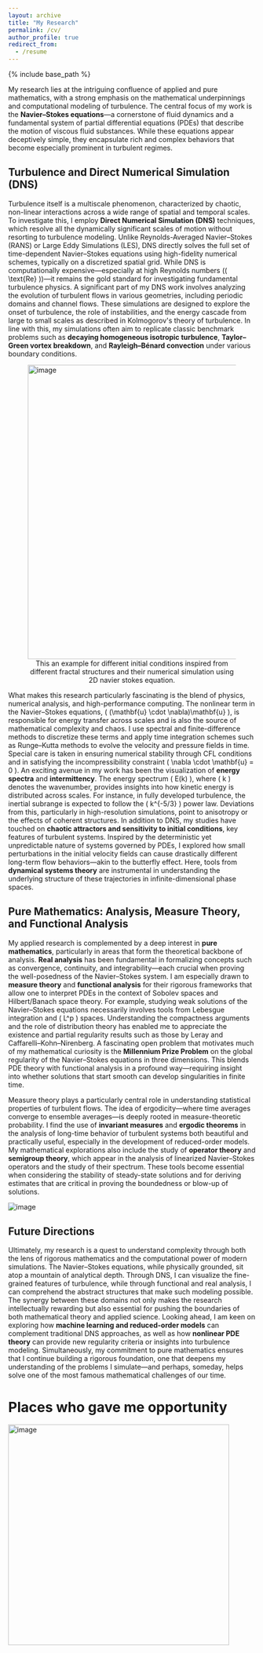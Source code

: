 ```yaml
---
layout: archive
title: "My Research"
permalink: /cv/
author_profile: true
redirect_from:
  - /resume
---
```


{% include base_path %}

My research lies at the intriguing confluence of applied and pure mathematics, with a strong emphasis on the mathematical underpinnings and computational modeling of turbulence. The central focus of my work is the **Navier–Stokes equations**—a cornerstone of fluid dynamics and a fundamental system of partial differential equations (PDEs) that describe the motion of viscous fluid substances. While these equations appear deceptively simple, they encapsulate rich and complex behaviors that become especially prominent in turbulent regimes.

## Turbulence and Direct Numerical Simulation (DNS)

Turbulence itself is a multiscale phenomenon, characterized by chaotic, non-linear interactions across a wide range of spatial and temporal scales. To investigate this, I employ **Direct Numerical Simulation (DNS)** techniques, which resolve all the dynamically significant scales of motion without resorting to turbulence modeling. Unlike Reynolds-Averaged Navier–Stokes (RANS) or Large Eddy Simulations (LES), DNS directly solves the full set of time-dependent Navier–Stokes equations using high-fidelity numerical schemes, typically on a discretized spatial grid. While DNS is computationally expensive—especially at high Reynolds numbers (\( \text{Re} \))—it remains the gold standard for investigating fundamental turbulence physics. A significant part of my DNS work involves analyzing the evolution of turbulent flows in various geometries, including periodic domains and channel flows. These simulations are designed to explore the onset of turbulence, the role of instabilities, and the energy cascade from large to small scales as described in Kolmogorov's theory of turbulence. In line with this, my simulations often aim to replicate classic benchmark problems such as **decaying homogeneous isotropic turbulence**, **Taylor–Green vortex breakdown**, and **Rayleigh–Bénard convection** under various boundary conditions.

<figure>
  <img src="https://github.com/user-attachments/assets/4d62cbfd-b331-42fc-a326-da57c41259c8" alt="image" width="600"/>
  <figcaption style="text-align: center;">This an example for different initial conditions inspired from different fractal structures and their numerical simulation using 2D navier stokes equation.</figcaption>
</figure>


What makes this research particularly fascinating is the blend of physics, numerical analysis, and high-performance computing. The nonlinear term in the Navier–Stokes equations, \( (\mathbf{u} \cdot \nabla)\mathbf{u} \), is responsible for energy transfer across scales and is also the source of mathematical complexity and chaos. I use spectral and finite-difference methods to discretize these terms and apply time integration schemes such as Runge–Kutta methods to evolve the velocity and pressure fields in time. Special care is taken in ensuring numerical stability through CFL conditions and in satisfying the incompressibility constraint \( \nabla \cdot \mathbf{u} = 0 \). An exciting avenue in my work has been the visualization of **energy spectra** and **intermittency**. The energy spectrum \( E(k) \), where \( k \) denotes the wavenumber, provides insights into how kinetic energy is distributed across scales. For instance, in fully developed turbulence, the inertial subrange is expected to follow the \( k^{-5/3} \) power law. Deviations from this, particularly in high-resolution simulations, point to anisotropy or the effects of coherent structures. In addition to DNS, my studies have touched on **chaotic attractors and sensitivity to initial conditions**, key features of turbulent systems. Inspired by the deterministic yet unpredictable nature of systems governed by PDEs, I explored how small perturbations in the initial velocity fields can cause drastically different long-term flow behaviors—akin to the butterfly effect. Here, tools from **dynamical systems theory** are instrumental in understanding the underlying structure of these trajectories in infinite-dimensional phase spaces.

## Pure Mathematics: Analysis, Measure Theory, and Functional Analysis

My applied research is complemented by a deep interest in **pure mathematics**, particularly in areas that form the theoretical backbone of analysis. **Real analysis** has been fundamental in formalizing concepts such as convergence, continuity, and integrability—each crucial when proving the well-posedness of the Navier–Stokes system. I am especially drawn to **measure theory** and **functional analysis** for their rigorous frameworks that allow one to interpret PDEs in the context of Sobolev spaces and Hilbert/Banach space theory. For example, studying weak solutions of the Navier–Stokes equations necessarily involves tools from Lebesgue integration and \( L^p \) spaces. Understanding the compactness arguments and the role of distribution theory has enabled me to appreciate the existence and partial regularity results such as those by Leray and Caffarelli–Kohn–Nirenberg. A fascinating open problem that motivates much of my mathematical curiosity is the **Millennium Prize Problem** on the global regularity of the Navier–Stokes equations in three dimensions. This blends PDE theory with functional analysis in a profound way—requiring insight into whether solutions that start smooth can develop singularities in finite time.

Measure theory plays a particularly central role in understanding statistical properties of turbulent flows. The idea of ergodicity—where time averages converge to ensemble averages—is deeply rooted in measure-theoretic probability. I find the use of **invariant measures** and **ergodic theorems** in the analysis of long-time behavior of turbulent systems both beautiful and practically useful, especially in the development of reduced-order models. My mathematical explorations also include the study of **operator theory** and **semigroup theory**, which appear in the analysis of linearized Navier–Stokes operators and the study of their spectrum. These tools become essential when considering the stability of steady-state solutions and for deriving estimates that are critical in proving the boundedness or blow-up of solutions.

![image](https://github.com/user-attachments/assets/eb325258-942d-4c78-b8d0-f965504897cd)


## Future Directions

Ultimately, my research is a quest to understand complexity through both the lens of rigorous mathematics and the computational power of modern simulations. The Navier–Stokes equations, while physically grounded, sit atop a mountain of analytical depth. Through DNS, I can visualize the fine-grained features of turbulence, while through functional and real analysis, I can comprehend the abstract structures that make such modeling possible. The synergy between these domains not only makes the research intellectually rewarding but also essential for pushing the boundaries of both mathematical theory and applied science. Looking ahead, I am keen on exploring how **machine learning and reduced-order models** can complement traditional DNS approaches, as well as how **nonlinear PDE theory** can provide new regularity criteria or insights into turbulence modeling. Simultaneously, my commitment to pure mathematics ensures that I continue building a rigorous foundation, one that deepens my understanding of the problems I simulate—and perhaps, someday, helps solve one of the most famous mathematical challenges of our time.


# Places who gave me opportunity

<img src="https://github.com/user-attachments/assets/e6c497d8-d8ea-4d32-a2d2-9f51e7483bf1" alt="image" width="450"/>



